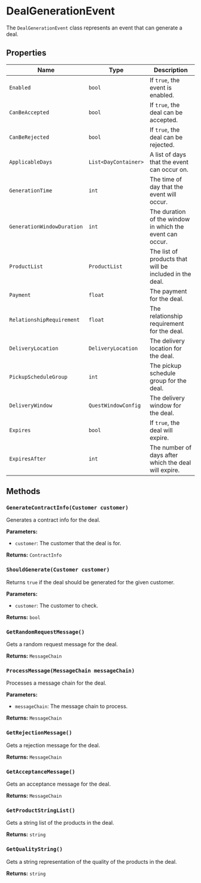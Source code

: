 # DealGenerationEvent

The `DealGenerationEvent` class represents an event that can generate a deal.

## Properties

| Name | Type | Description |
| --- | --- | --- |
| `Enabled` | `bool` | If `true`, the event is enabled. |
| `CanBeAccepted` | `bool` | If `true`, the deal can be accepted. |
| `CanBeRejected` | `bool` | If `true`, the deal can be rejected. |
| `ApplicableDays` | `List<DayContainer>` | A list of days that the event can occur on. |
| `GenerationTime` | `int` | The time of day that the event will occur. |
| `GenerationWindowDuration` | `int` | The duration of the window in which the event can occur. |
| `ProductList` | `ProductList` | The list of products that will be included in the deal. |
| `Payment` | `float` | The payment for the deal. |
| `RelationshipRequirement` | `float` | The relationship requirement for the deal. |
| `DeliveryLocation` | `DeliveryLocation` | The delivery location for the deal. |
| `PickupScheduleGroup` | `int` | The pickup schedule group for the deal. |
| `DeliveryWindow` | `QuestWindowConfig` | The delivery window for the deal. |
| `Expires` | `bool` | If `true`, the deal will expire. |
| `ExpiresAfter` | `int` | The number of days after which the deal will expire. |

## Methods

### `GenerateContractInfo(Customer customer)`

Generates a contract info for the deal.

**Parameters:**

* `customer`: The customer that the deal is for.

**Returns:** `ContractInfo`

### `ShouldGenerate(Customer customer)`

Returns `true` if the deal should be generated for the given customer.

**Parameters:**

* `customer`: The customer to check.

**Returns:** `bool`

### `GetRandomRequestMessage()`

Gets a random request message for the deal.

**Returns:** `MessageChain`

### `ProcessMessage(MessageChain messageChain)`

Processes a message chain for the deal.

**Parameters:**

* `messageChain`: The message chain to process.

**Returns:** `MessageChain`

### `GetRejectionMessage()`

Gets a rejection message for the deal.

**Returns:** `MessageChain`

### `GetAcceptanceMessage()`

Gets an acceptance message for the deal.

**Returns:** `MessageChain`

### `GetProductStringList()`

Gets a string list of the products in the deal.

**Returns:** `string`

### `GetQualityString()`

Gets a string representation of the quality of the products in the deal.

**Returns:** `string`
